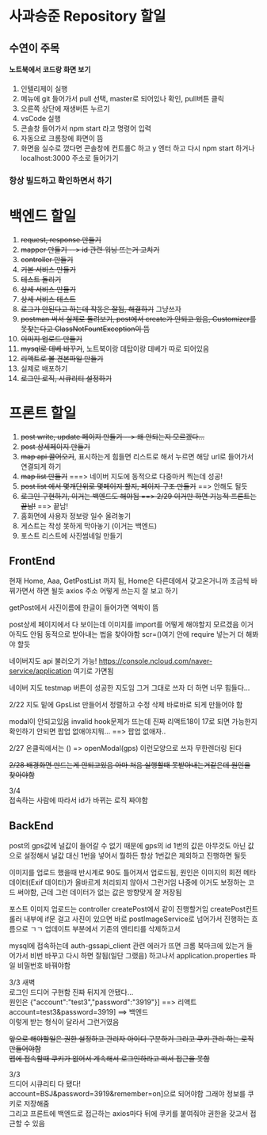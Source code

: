 # 사과승준 Repository 할일

## 수연이 주목
#### 노트북에서 코드랑 화면 보기
1. 인텔리제이 실행
2. 메뉴에 git 들어가서 pull 선택, master로 되어있나 확인, pull버튼 클릭
3. 오른쪽 상단에 재생버튼 누르기
4. vsCode 실행
5. 콘솔창 들어가서 npm start 라고 명령어 입력
6. 자동으로 크롬창에 화면이 뜸
7. 화면을 실수로 껐다면 콘솔창에 컨트롤C 하고 y 엔터 하고 다시 npm start 하거나 localhost:3000 주소로 들어가기

### 항상 빌드하고 확인하면서 하기

# 백엔드 할일
1. ~~request, response 만들기~~
2. ~~mapper 만들기 --> id 관련 워닝 뜨는거 고치기~~
3. ~~controller 만들기~~ 
4. ~~기본 서비스 만들기~~
5. ~~테스트 돌리기~~
6. ~~상세 서비스 만들기~~
7. ~~상세 서비스 테스트~~
8. ~~로그가 안된다고 하는데 작동은 잘됨, 해결하기~~ 그냥쓰자
9. ~~postman 써서 실제로 돌려보기, post에서 create가 안되고 있음, Customizer를 못찾는다고 ClassNotFountException이 뜸~~
10. ~~이미지 업로드 만들기~~
11. ~~mysql로 데베 바꾸기~~, 노트북이랑 데탑이랑 데베가 따로 되어있음
12. ~~리액트로 볼 견본파일 만들기~~ 
13. 실제로 배포하기
14. ~~로그인 로직, 시큐리티 설정하기~~

# 프론트 할일
1. ~~post write, update 페이지 만들기 --> 왜 안되는지 모르겠다...~~
2. ~~post 상세페이지 만들기~~
3. ~~map api 끌어오기~~, 표시하는게 힘들면 리스트로 해서 누르면 해당 url로 들어가서 연결되게 하기
4. ~~map list 만들기~~ ===> 네이버 지도에 동적으로 다중마커 찍는데 성공!
5. ~~post list 에서 몇개단위로 몇페이지 할지, 페이지 구조 만들기~~ ==> 안해도 될듯
6. ~~로그인 구현하기, 이거는 백엔드도 해야됨 ==> 2/29 이거만 하면 기능적 프론트는 끝남!~~ ==> 끝남!
7. 홈화면에 사용자 정보랑 일수 올려놓기
8. 게스트는 작성 못하게 막아놓기 (이거는 백엔드)
9. 포스트 리스트에 사진썸네일 만들기

## FrontEnd
현재 Home, Aaa, GetPostList 까지 됨, Home은 다른데에서 갖고온거니까 조금씩 바꿔가면서 하면 될듯
axios 주소 어떻게 쓰는지 잘 보고 하기

getPost에서 사진이름에 한글이 들어가면 엑박이 뜸

post상세 페이지에서 다 보이는데 이미지를 import를 어떻게 해야할지 모르겠음
이거 아직도 안됨 동적으로 받아내는 법을 찾아야함
scr=()여기 안에 require 넣는거 더 해봐야 할듯

네이버지도 api 불러오기 가능!
https://console.ncloud.com/naver-service/application
여기로 가면됨

네이버 지도 testmap 버튼이 성공한 지도임 그거 그대로 쓰자 더 하면 너무 힘들다...

2/22
지도 밑에 GpsList 만들어서 정렬하고 수정 삭제 바로바로 되게 만들어야 함

modal이 안되고있음 invalid hook문제가 뜨는데 진짜 리액트18이 17로 되면 가능한지 확인하기
안되면 팝업 없애야지뭐... ==> 팝업 없애자..

2/27
온클릭에서는 () => openModal(gps) 이런모양으로 쓰자 무한렌더링 된다

~~2/28
배경화면 만드는게 안되고있음 아마 처음 실행할때 못받아내는거같은데 원인을 찾아야함~~

3/4   
접속하는 사람에 따라서 id가 바뀌는 로직 짜야함


## BackEnd
post의 gps값에 널값이 들어갈 수 없기 때문에 gps의 id 1번의 값은 
아무것도 아닌 값으로 설정해서 널값 대신 1번을 넣어서 뭘하든 항상 1번값은 
제외하고 진행하면 될듯

이미지를 업로드 했을때 반시계로 90도 틀어져서 업로드됨, 원인은 이미지의 
회전 메타데이터(Exif 데이터)가 올바르게 처리되지 않아서 그런거임
나중에 이거도 보정하는 코드 써야함, 
근데 그런 데이터가 없는 값은 방향맞게 잘 저장됨

포스트 이미지 업로드는 controller createPost에서 같이 진행할거임
createPost컨트롤러 내부에 if문 걸고 사진이 있으면 바로 postImageService로
넘어가서 진행하는 흐름으로 ㄱㄱ
업데이트 부분에서 기존의 엔티티를 삭제하고서 

mysql에 접속하는데 auth-gssapi_client 관련 에러가 뜨면 크롬 북마크에 있는거
들어가서 비번 바꾸고 다시 하면 잘됨(일단 그랬음)
하고나서 application.properties 파일 비밀번호 바꿔야함

3/3 새벽   
로그인 드디어 구현함 진짜 뒤지게 안됐다...   
원인은 
{"account":"test3","password":"3919"}] ==> 리액트   
account=test3&password=3919] ==> 백엔드   
이렇게 받는 형식이 달라서 그런거였음   

~~앞으로 해야할일은 권한 설정하고 관리자 아이디 구분하기 그리고 쿠키 관리 하는 로직 만들어야함   
맵에 접속할때 쿠키가 없어서 계속해서 로그인하라고 떠서 접근을 못함~~

3/3   
드디어 시큐리티 다 됐다!   
account=BSJ&password=3919&remember=on]으로 되어야함 그래야 정보를 쿠키로 저장해줌   
그리고 프론트에 백엔드로 접근하는 axios마다 뒤에 쿠키를 붙여줘야 권한을 갖고서 접근할 수 있음   